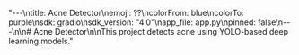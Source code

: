 "---\ntitle: Acne Detector\nemoji: ??\ncolorFrom: blue\ncolorTo: purple\nsdk: gradio\nsdk_version: \"4.0\"\napp_file: app.py\npinned: false\n---\n\n# Acne Detector\n\nThis project detects acne using YOLO-based deep learning models." 
